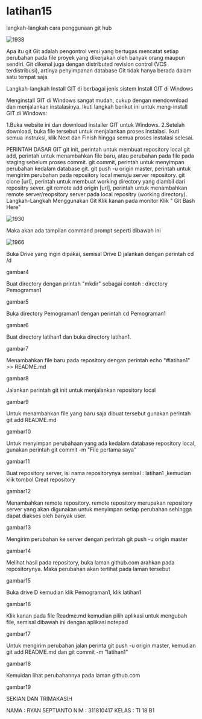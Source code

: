 # latihan15


langkah-langkah cara penggunaan git hub 

![1938](https://user-images.githubusercontent.com/46749109/51827962-213a3f80-231d-11e9-965c-13b38b979c71.jpg)

Apa itu git Git adalah pengontrol versi yang bertugas mencatat setiap perubahan pada file proyek yang dikerjakan oleh banyak orang maupun sendiri. Git dikenal juga dengan distributed revision control (VCS terdistribusi), artinya penyimpanan database Git tidak hanya berada dalam satu tempat saja.

Langkah-langkah Install GIT di berbagai jenis sistem
Install GIT di Windows

Menginstall GIT di Windows sangat mudah, cukup dengan mendownload dan menjalankan instalasinya. Ikuti langkah berikut ini untuk meng-install GIT di Windows:

1.Buka website ini dan download installer GIT untuk Windows. 2.Setelah download, buka file tersebut untuk menjalankan proses instalasi. Ikuti semua instruksi, klik Next dan Finish hingga semua proses instalasi selesai.

PERINTAH DASAR GIT
git init, perintah untuk membuat repository local
git add, perintah untuk menambahkan file baru, atau perubahan pada file pada staging sebelum proses commit.
git commit, perintah untuk menyimpan perubahan kedalam database git.
git push -u origin master, perintah untuk mengirim perubahan pada repository local menuju server repository.
git clone [url], perintah untuk membuat working directory yang diambil dari repositry sever.
git remote add origin [url], perintah untuk menambahkan remote server/reopsitory server pada local repositry (working directory).
Langkah-Langkah Menggunakan Git
Klik kanan pada monitor Klik " Git Bash Here"

![1930](https://user-images.githubusercontent.com/46749109/51827554-49756e80-231c-11e9-9560-5fc5f7d39e4d.jpg)

Maka akan ada tampilan command prompt seperti dibawah ini

![1966](https://user-images.githubusercontent.com/46749109/51828008-3adb8700-231d-11e9-8d6e-b86020e1c200.png)

Buka Drive yang ingin dipakai, semisal Drive D jalankan dengan perintah cd /d

gambar4

Buat directory dengan printah "mkdir" sebagai contoh : directory Pemograman1

gambar5

Buka directory Pemograman1 dengan perintah cd Pemograman1

gambar6

Buat directory latihan1 dan buka directory latihan1.

gambar7

Menambahkan file baru pada repository dengan perintah echo "#latihan1" >> README.md

gambar8

Jalankan perintah git init untuk menjalankan repository local

gambar9

Untuk menambahkan file yang baru saja dibuat tersebut gunakan perintah git add README.md

gambar10

Untuk menyimpan perubahaan yang ada kedalam database repository local, gunakan perintah git commit -m "File pertama saya"

gambar11

Buat repository server, isi nama repositorynya semisal : latihan1 ,kemudian klik tombol Creat repository

gambar12

Menambahkan remote repository. remote repository merupakan repository server yang akan digunakan untuk menyimpan setiap perubahan sehingga dapat diakses oleh banyak user.

gambar13

Mengirim perubahan ke server dengan perintah git push -u origin master

gambar14

Melihat hasil pada repository, buka laman github.com arahkan pada repositorynya. Maka perubahan akan terlihat pada laman tersebut

gambar15

Buka drive D kemudian klik Pemograman1, klik latihan1

gambar16

Klik kanan pada file Readme.md kemudian pilih aplikasi untuk mengubah file, semisal dibawah ini dengan aplikasi notepad

gambar17

Untuk mengirim perubahan jalan perinta git push -u origin master, kemudian git add README.md dan git commit -m "latihan1"

gambar18

Kemuidan lihat perubahannya pada laman github.com

gambar19

SEKIAN DAN TRIMAKASIH

NAMA : RYAN SEPTIANTO
NIM : 311810417
KELAS : TI 18 B1

